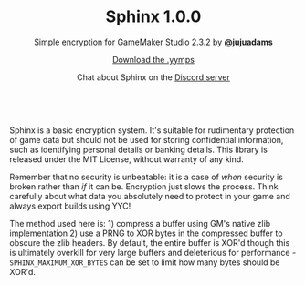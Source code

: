 <h1 align="center">Sphinx 1.0.0</h1>

<p align="center">Simple encryption for GameMaker Studio 2.3.2 by <b>@jujuadams</b></p>

<p align="center"><a href="https://github.com/JujuAdams/Sphinx/releases/">Download the .yymps</a></p>

<p align="center">Chat about Sphinx on the <a href="https://discord.gg/8krYCqr">Discord server</a></p>

&nbsp;

&nbsp;

Sphinx is a basic encryption system. It's suitable for rudimentary protection of game data but should not be used for storing confidential information, such as identifying personal details or banking details. This library is released under the MIT License, without warranty of any kind.

Remember that no security is unbeatable: it is a case of *when* security is broken rather than *if* it can be. Encryption just slows the process. Think carefully about what data you absolutely need to protect in your game and always export builds using YYC!

The method used here is: 1) compress a buffer using GM's native zlib implementation 2) use a PRNG to XOR bytes in the compressed buffer to obscure the zlib headers. By default, the entire buffer is XOR'd though this is ultimately overkill for very large buffers and deleterious for performance -`SPHINX_MAXIMUM_XOR_BYTES` can be set to limit how many bytes should be XOR'd.
